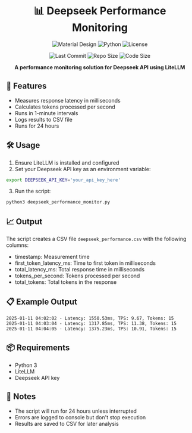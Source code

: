 <div align="center">
  <h1>📊 Deepseek Performance Monitoring</h1>
  
  <p>
    <img src="https://img.shields.io/badge/Material-Design-blue?style=flat&logo=material-design&logoColor=white" alt="Material Design">
    <img src="https://img.shields.io/badge/Python-3.8+-blue?style=flat&logo=python&logoColor=white" alt="Python">
    <img src="https://img.shields.io/badge/License-MIT-green?style=flat" alt="License">
  </p>
  
  <p>
    <img src="https://img.shields.io/github/last-commit/tom-doerr/llm_api_testing?style=flat&color=6200ea" alt="Last Commit">
    <img src="https://img.shields.io/github/repo-size/tom-doerr/llm_api_testing?style=flat&color=6200ea" alt="Repo Size">
    <img src="https://img.shields.io/github/languages/code-size/tom-doerr/llm_api_testing?style=flat&color=6200ea" alt="Code Size">
  </p>
  
  <p>
    <strong>A performance monitoring solution for Deepseek API using LiteLLM</strong>
  </p>
</div>

## 🚀 Features
- Measures response latency in milliseconds
- Calculates tokens processed per second
- Runs in 1-minute intervals
- Logs results to CSV file
- Runs for 24 hours

## 🛠️ Usage

1. Ensure LiteLLM is installed and configured
2. Set your Deepseek API key as an environment variable:
```bash
export DEEPSEEK_API_KEY='your_api_key_here'
```

3. Run the script:
```bash
python3 deepseek_performance_monitor.py
```

## 📈 Output

The script creates a CSV file `deepseek_performance.csv` with the following columns:
- timestamp: Measurement time
- first_token_latency_ms: Time to first token in milliseconds
- total_latency_ms: Total response time in milliseconds
- tokens_per_second: Tokens processed per second
- total_tokens: Total tokens in the response

## 📋 Example Output
```
2025-01-11 04:02:02 - Latency: 1550.53ms, TPS: 9.67, Tokens: 15
2025-01-11 04:03:04 - Latency: 1317.85ms, TPS: 11.38, Tokens: 15
2025-01-11 04:04:05 - Latency: 1375.23ms, TPS: 10.91, Tokens: 15
```

## 📦 Requirements
- Python 3
- LiteLLM
- Deepseek API key

## 📝 Notes
- The script will run for 24 hours unless interrupted
- Errors are logged to console but don't stop execution
- Results are saved to CSV for later analysis
